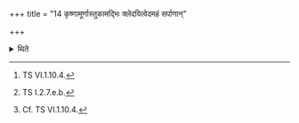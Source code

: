 +++
title = "14 कृष्णामूर्णास्तुकामद्भिः क्लेदयित्वेदमहं सर्पाणान्"

+++

<details><summary>थिते</summary>

14. Having moistened the tuft of black (wool), with idamahaṁ sarpāņām...[^1] tied it up (into a ball), with soma-vikrayiṇi tamaḥ...[^2] he strikes the Soma-vendor by means of it.[^3]  


[^1]: TS VI.1.10.4.  

[^2]: TS I.2.7.e.b.  


[^3]: Cf. TS VI.1.10.4.  
</details>

